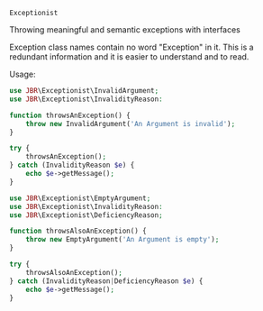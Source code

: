     Exceptionist

Throwing meaningful and semantic exceptions with interfaces

Exception class names contain no word "Exception" in it.
This is a redundant information and it is easier to understand and to read. 

Usage:

```php
use JBR\Exceptionist\InvalidArgument;
use JBR\Exceptionist\InvalidityReason:

function throwsAnException() {
    throw new InvalidArgument('An Argument is invalid');
}

try {
    throwsAnException();
} catch (InvalidityReason $e) {
    echo $e->getMessage();
}

```

```php
use JBR\Exceptionist\EmptyArgument;
use JBR\Exceptionist\InvalidityReason:
use JBR\Exceptionist\DeficiencyReason;

function throwsAlsoAnException() {
    throw new EmptyArgument('An Argument is empty');
}

try {
    throwsAlsoAnException();
} catch (InvalidityReason|DeficiencyReason $e) {
    echo $e->getMessage();
}
```

